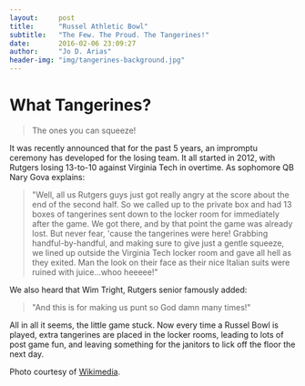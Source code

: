 ```yaml
---
layout:     post
title:      "Russel Athletic Bowl"
subtitle:   "The Few. The Proud. The Tangerines!"
date:       2016-02-06 23:09:27
author:     "Jo D. Arias"
header-img: "img/tangerines-background.jpg"
---
```

<h1 class="section-heading">What Tangerines?</h1>

>The ones you can squeeze!

It was recently announced that for the past 5 years, an impromptu ceremony has developed for the losing team.  It all started in 2012, with Rutgers losing 13-to-10 against Virginia Tech in overtime.  As sophomore QB Nary Gova explains:

>"Well, all us Rutgers guys just got really angry at the score about the end of the second half.  So we called up to the private box and had 13 boxes of tangerines sent down to the locker room for immediately after the game.  We got there, and by that point the game was already lost.  But never fear, 'cause the tangerines were here!  Grabbing handful-by-handful, and making sure to give just a gentle squeeze, we lined up outside the Virginia Tech locker room and gave all hell as they exited.  Man the look on their face as their nice Italian suits were ruined with juice...whoo heeeee!"  

We also heard that Wim Tright, Rutgers senior famously added:
>"And this is for making us punt so God damn many times!"

All in all it seems, the little game stuck.  Now every time a Russel Bowl is played, extra tangerines are placed in the locker rooms, leading to lots of post game fun, and leaving something for the janitors to lick off the floor the next day.

Photo courtesy of [Wikimedia](https://upload.wikimedia.org/wikipedia/commons/c/c3/Doug_Baldwin_Super_Bowl_XLVIII_pregame.jpg).
